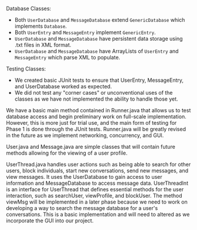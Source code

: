 Database Classes:
- Both `UserDatabase` and `MessageDatabase` extend `GenericDatabase` which implements `Database`. 
- Both `UserEntry` and `MessageEntry` implement `GenericEntry`.
- `UserDatabase` and `MessageDatabase` have persistent data storage using .txt files in XML format. 
- `UserDatabase` and `MessageDatabase` have ArrayLists of `UserEntry` and `MessageEntry` which parse XML to populate.

Testing Classes:
- We created basic JUnit tests to ensure that UserEntry, MessageEntry, and UserDatabase worked as expected. 
- We did not test any "corner cases" or unconventional uses of the classes as we have not implemented the ability to handle those yet.

We have a basic main method contained in Runner.java that allows us to test database access and begin preliminary work on full-scale implementation. However, this is more just for trial use, and the main form of testing for Phase 1 is done through the JUnit tests. Runner.java will be greatly revised in the future as we implement networking, concurrency, and GUI.

User.java and Message.java are simple classes that will contain future methods allowing for the viewing of a user profile.


UserThread.java handles user actions such as being able to search for other users, block individuals, start new conversations, send new messages, and view messages. It uses the UserDatabase to gain access to user information and MessageDatabase to access message data. UserThreadInt is an interface for UserThread that defines essential methods for the user interaction, such as searchUser, viewProfile, and blockUser. The method viewMsg will be implemented in a later phase because we need to work on developing a way to search the message database for a user's conversations. This is a basic implementation and will need to altered as we incorporate the GUI into our project. 
